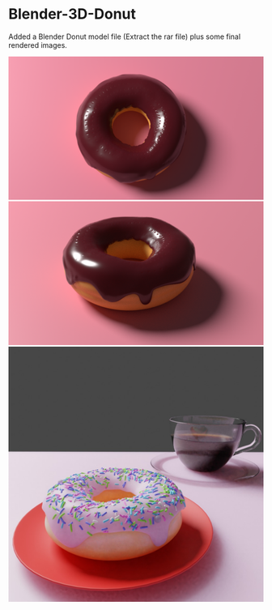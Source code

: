 # Blender-3D-Donut

Added a Blender Donut model file (Extract the rar file) plus some final rendered images.

![alt text](https://github.com/anirudhcode7/Blender-3D-Donut/blob/master/donut_chocolate_pink3_denoise.png?raw=true)
![alt text](https://github.com/anirudhcode7/Blender-3D-Donut/blob/master/donut_chocolate_pink.png?raw=true)
![alt text](https://github.com/anirudhcode7/Blender-3D-Donut/blob/master/Donut.jpeg?raw=true)




